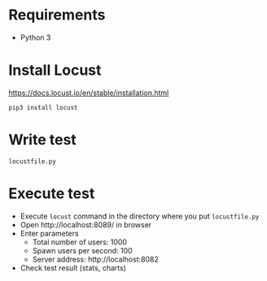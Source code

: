 # Requirements
* Python 3

# Install Locust

https://docs.locust.io/en/stable/installation.html

```
pip3 install locust
```

# Write test

`locustfile.py`

# Execute test

- Execute `locust` command in the directory where you put `locustfile.py`
- Open http://localhost:8089/ in browser
- Enter parameters
    * Total number of users: 1000
    * Spawn users per second: 100
    * Server address: http://localhost:8082
- Check test result (stats, charts)

